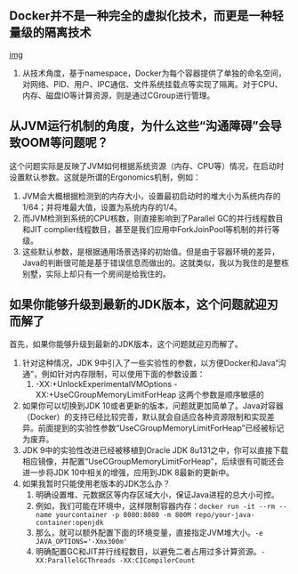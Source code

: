 ## Docker并不是一种完全的虚拟化技术，而更是一种轻量级的隔离技术
[img](../../../static/img/Docker与虚拟机区别.png) 
1. 从技术角度，基于namespace，Docker为每个容器提供了单独的命名空间，对网络、PID、用户、IPC通信、文件系统挂载点等实现了隔离。对于CPU、内存、磁盘IO等计算资源，则是通过CGroup进行管理。

## 从JVM运行机制的角度，为什么这些“沟通障碍”会导致OOM等问题呢？
这个问题实际是反映了JVM如何根据系统资源（内存、CPU等）情况，在启动时设置默认参数。这就是所谓的Ergonomics机制，例如：
1. JVM会大概根据检测到的内存大小，设置最初启动时的堆大小为系统内存的1/64；并将堆最大值，设置为系统内存的1/4。
2. 而JVM检测到系统的CPU核数，则直接影响到了Parallel GC的并行线程数目和JIT complier线程数目，甚至是我们应用中ForkJoinPool等机制的并行等级。
3. 这些默认参数，是根据通用场景选择的初始值。但是由于容器环境的差异，Java的判断很可能是基于错误信息而做出的。这就类似，我以为我住的是整栋别墅，实际上却只有一个房间是给我住的。

## 如果你能够升级到最新的JDK版本，这个问题就迎刃而解了
首先，如果你能够升级到最新的JDK版本，这个问题就迎刃而解了。
1. 针对这种情况，JDK 9中引入了一些实验性的参数，以方便Docker和Java“沟通”，例如针对内存限制，可以使用下面的参数设置：
    1. -XX:+UnlockExperimentalVMOptions -XX:+UseCGroupMemoryLimitForHeap 这两个参数是顺序敏感的
2. 如果你可以切换到JDK 10或者更新的版本，问题就更加简单了。Java对容器（Docker）的支持已经比较完善，默认就会自适应各种资源限制和实现差异。前面提到的实验性参数“UseCGroupMemoryLimitForHeap”已经被标记为废弃。
3. JDK 9中的实验性改进已经被移植到Oracle JDK 8u131之中，你可以直接下载相应镜像，并配置“UseCGroupMemoryLimitForHeap”，后续很有可能还会进一步将JDK 10中相关的增强，应用到JDK 8最新的更新中。
4. 如果我暂时只能使用老版本的JDK怎么办？
    1. 明确设置堆、元数据区等内存区域大小，保证Java进程的总大小可控。
    2. 例如，我们可能在环境中，这样限制容器内存：`docker run -it --rm --name yourcontainer -p 8080:8080 -m 800M repo/your-java-container:openjdk`
    3. 那么，就可以额外配置下面的环境变量，直接指定JVM堆大小。`-e JAVA_OPTIONS='-Xmx300m'`
    4. 明确配置GC和JIT并行线程数目，以避免二者占用过多计算资源。`-XX:ParallelGCThreads -XX:CICompilerCount`